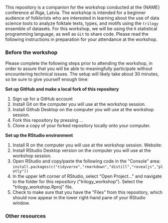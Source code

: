 This repository is a companion for the workshop conducted at the {NAME} conference at Riga, Latvia. The workshop is intended for a beginner audience of folklorists who are interested in learning about the use of data science tools to analyze folktale texts, types, and motifs using the `trilogy` ensemble of datasets.  For this workshop, we will be using the `R` statistical programming language, as well as `Git` to share code. Please read the following instructions in preparation for your attendance at the workshop.

### Before the workshop

Please complete the following steps prior to attending the workshop, in order to assure that you will be able to meaningfully participate without encountering technical issues.  The setup will likely take about 30 minutes, so be sure to give yourself enough time:

**Set up GitHub and make a local fork of this repository**

1. Sign up for a GitHub account
2. Install Git on the computer you will use at the workshop session.
3. Install Github Desktop on the computer you will use at the workshop session.
4. Fork this repository by pressing ...
5. Clone a copy of your forked repository locally onto your computer.

**Set up the RStudio environment**

1. Install R on the computer you will use at the workshop session. Website: 
2. Install RStudio Desktop version on the computer you will use at the workshop session.
3. Open RStudio and copy/paste the following code in the "Console" area: `install.packages(c("tidyverse","rmarkdown","distill","revealjs","plotly"))`
4. In the upper left corner of RStudio, select "Open Project..." and navigate to the folder for this repository ("trilogy_workshop").  Select the "trilogy_workshop.Rproj" file.
5. Check to make sure that you have the "Files" from this repository, which should now appear in the lower right-hand pane of your RStudio window.

### Other resources

